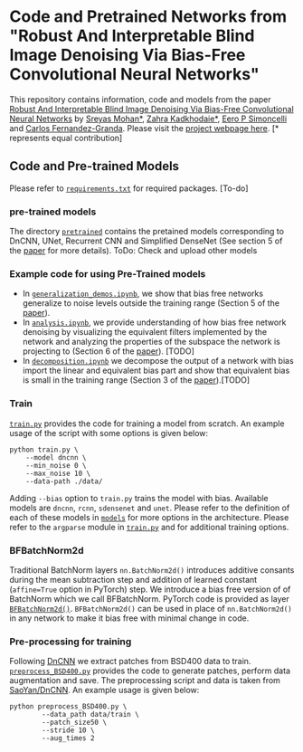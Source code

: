 # Code and Pretrained Networks from <br>"Robust And Interpretable Blind Image Denoising Via Bias-Free Convolutional Neural Networks"

This repository contains information, code and models from the paper [Robust And Interpretable Blind Image Denoising Via Bias-Free Convolutional Neural Networks](https://arxiv.org/abs/1906.05478) by [Sreyas Mohan*](https://sreyas-mohan.github.io), [Zahra Kadkhodaie*](https://www.linkedin.com/in/zahra-kadkhodaie-1b415680), [Eero P Simoncelli](https://www.cns.nyu.edu/~eero/) and [Carlos Fernandez-Granda](https://cims.nyu.edu/~cfgranda/). Please visit the [project webpage here](https://labforcomputationalvision.github.io/bias_free_denoising/). [* represents equal contribution]

## Code and Pre-trained Models

Please refer to [`requirements.txt`](requirements.txt) for required packages. [To-do]

### pre-trained models
The directory [`pretrained`](allcode/pretrained) contains the pretained models corresponding to DnCNN, UNet, Recurrent CNN and Simplified DenseNet (See section 5 of the [paper](https://arxiv.org/pdf/1906.05478.pdf) for more details).
ToDo: Check and upload other models

### Example code for using Pre-Trained models

* In [`generalization_demos.ipynb`](allcode/generalization_demos.ipynb), we show that bias free networks generalize to noise levels outside the training range (Section 5 of the [paper](https://arxiv.org/pdf/1906.05478.pdf)).
* In [`analysis.ipynb`](analysis.ipynb), we provide understanding of how bias free network denoising by visualizing the equivalent filters implemented by the network and analyzing the properties of the subspace the network is projecting to (Section 6 of the [paper](https://arxiv.org/pdf/1906.05478.pdf)). [TODO]
* In [`decomposition.ipynb`](decomposition.ipynb) we decompose the output of a network with bias import the linear and equivalent bias part and show that equivalent bias is small in the training range (Section 3 of the [paper](https://arxiv.org/pdf/1906.05478.pdf)).[TODO]

### Train

[`train.py`](allcode/train.py) provides the code for training a model from scratch. An example usage of the script with some options is given below:

```shell
python train.py \
	--model dncnn \
	--min_noise 0 \
	--max_noise 10 \
	--data-path ./data/
```

Adding `--bias` option to `train.py` trains the model with bias. Available models are `dncnn`, `rcnn`, `sdensenet` and `unet`. Please refer to the definition of each of these models in [`models`](allcode/models) for more options in the architecture. Please refer to the `argparse` module in [`train.py`](allcode/train.py) and for additional training options. 

### BFBatchNorm2d

Traditional BatchNorm layers `nn.BatchNorm2d()` introduces additive consants during the mean subtraction step and addition of learned constant (`affine=True` option in PyTorch) step. We introduce a bias free version of of BatchNorm which we call BFBatchNorm. PyTorch code is provided as layer [`BFBatchNorm2d()`](allcode/models/BFBatchNorm2d.py). `BFBatchNorm2d()` can be used in place of `nn.BatchNorm2d()` in any network to make it bias free with minimal change in code. 

### Pre-processing for training

Following [DnCNN](https://arxiv.org/abs/1608.03981) we extract patches from BSD400 data to train. 
 [`preprocess_BSD400.py`](`allcode/scripts/preprocess_BSD400.py`) provides the code to generate patches, perform data augmentation and save. The preprocessing script and data is taken from [SaoYan/DnCNN](https://github.com/SaoYan/DnCNN-PyTorch). An example usage is given below:
```shell
python preprocess_BSD400.py \
		--data_path data/train \
		--patch_size50 \
		--stride 10 \
		--aug_times 2
```

